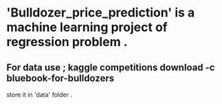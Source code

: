  # 'Bulldozer_price_prediction' is a machine learning project of regression problem .

 ## For data use ; kaggle competitions download -c bluebook-for-bulldozers
 store it in 'data' folder .

 
